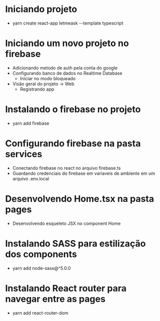 # Iniciando projeto 
- yarn create react-app letmeask --template typescript

# Iniciando um novo projeto no firebase 
- Adicionando metodo de auth pela conta do google
- Configurando banco de dados no Realtime Database
    - Iniciar no modo bloqueado
- Visão geral do projeto -> Web
    - Registrando app

# Instalando o firebase no projeto
- yarn add firebase

# Configurando firebase na pasta services
- Conectando firebase no react no arquivo firebase.ts
- Guardando credenciais do firebase em variaveis de ambiente em um arquivo .env.local

# Desenvolvendo Home.tsx na pasta pages
- Desenvolvendo esqueleto JSX no component Home

# Instalando SASS para estilização dos components
- yarn add node-sass@^5.0.0

# Instalando React router para navegar entre as pages
- yarn add react-router-dom